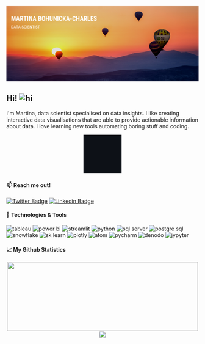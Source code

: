 ![Profile banner](https://github.com/mBohunickaCharles/mBohunickaCharles/blob/main/assets/banner.png)

## Hi! <img src="https://user-images.githubusercontent.com/1303154/88677602-1635ba80-d120-11ea-84d8-d263ba5fc3c0.gif" width="28px" height="28px" alt="hi">

I'm Martina, data scientist specialised on data insights. I like creating interactive data visualisations that are able to provide actionable information about data. I love learning new tools automating boring stuff and coding.

<p align="center">
<img height="100em" src="https://github.com/mBohunickaCharles/mBohunickaCharles/blob/main/assets/charts.gif"/> 
</p> 

#### :mailbox: Reach me out!

[![Twitter Badge](https://img.shields.io/badge/-@MBohunicka-1ca0f1?style=plastic&labelColor=1ca0f1&logo=twitter&logoColor=white&link=https://twitter.com/MBohunicka)](https://twitter.com/MBohunicka) [![Linkedin Badge](https://img.shields.io/badge/-Martina_Bohunicka_Charles-0e76a8?style=plastic&labelColor=0e76a8&logo=linkedin&logoColor=white)](https://www.linkedin.com/in/martina-bohunická-charles-22b468b1//)
  
    
#### :wrench: Technologies & Tools

![tableau](https://img.shields.io/badge/DataViz-tableau-informational?style=plastic&logo=tableau&logoColor=white&color=045bab&link=https://public.tableau.com/app/profile/martina.bohunicka2479) ![power bi](https://img.shields.io/badge/DataViz-Power_BI-informational?style=plastic&logo=powerbi&logoColor=white&color=045bab) ![streamlit](https://img.shields.io/badge/DataViz-streamlit-informational?style=plastic&logo=streamlit&logoColor=white&color=045bab) ![python](https://img.shields.io/badge/Code-python-informational?style=plastic&logo=python&logoColor=white&color=045bab) ![sql server](https://img.shields.io/badge/Database-Microsoft_SQL_Server-informational?style=plastic&logo=sqlserver&logoColor=white&color=045bab) ![postgre sql](https://img.shields.io/badge/Database-Postgre_SQL-informational?style=plastic&logo=postgresql&logoColor=white&color=045bab) ![snowflake](https://img.shields.io/badge/Cloud-Snowflake-informational?style=plastic&logo=snowflake&logoColor=white&color=045bab) ![sk learn](https://img.shields.io/badge/Tools-Scikit_Learn-informational?style=plastic&logo=scikitlearn&logoColor=white&color=045bab) ![plotly](https://img.shields.io/badge/Tools-Plotly-informational?style=plastic&logo=plotly&logoColor=white&color=045bab) ![atom](https://img.shields.io/badge/Editor-Atom-informational?style=plastic&logo=atom&logoColor=white&color=045bab) ![pycharm](https://img.shields.io/badge/Editor-PyCharm-informational?style=plastic&logo=pycharm&logoColor=white&color=045bab) ![denodo](https://img.shields.io/badge/Tools-denodo-informational?style=plastic&logo=denodo&logoColor=white&color=045bab) ![jypyter](https://img.shields.io/badge/Tools-Jupyter_Notebook-informational?style=plastic&logo=jupyter&logoColor=white&color=045bab)
  
  
   
#### :chart_with_upwards_trend: My Github Statistics

<p align="center">
<img height="180em" width="500em" src="https://github-readme-stats.vercel.app/api?username=mBohunickaCharles&show_icons=true&theme=algolia" align = "center"/>
<img height="180em" src="https://github-readme-stats.vercel.app/api/top-langs?username=mBohunickaCharles&show_icons=true&locale=en&theme=algolia" align = "center"/>
</p>

